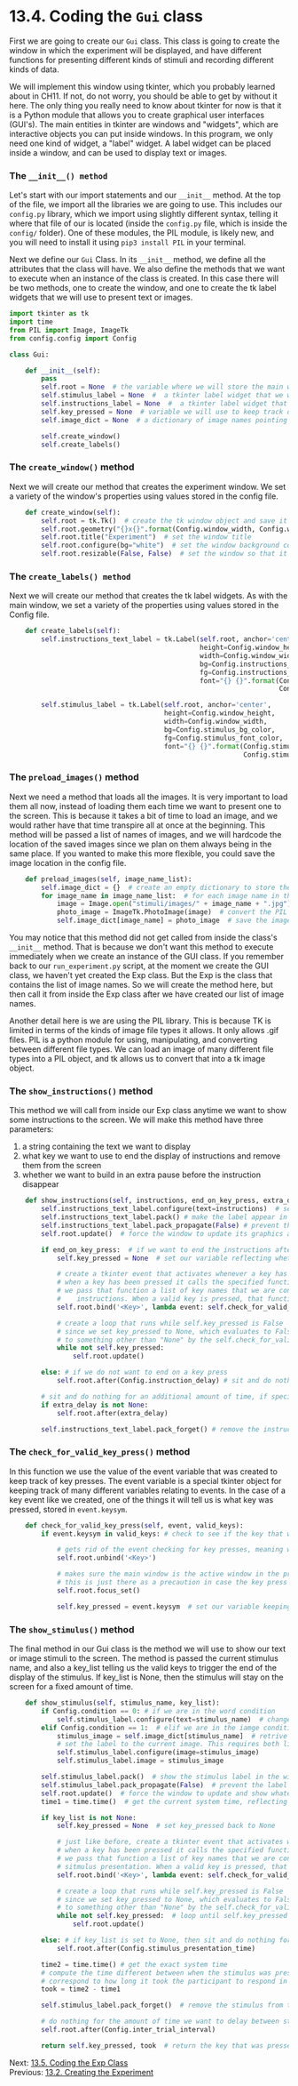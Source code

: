 # 13.4. Coding the `Gui` class

First we are going to create our `Gui` class. This class is going to create the window in which the experiment will be
displayed, and have different functions for presenting different kinds of stimuli and recording different kinds of data.

We will implement this window using tkinter, which you probably learned about in CH11. If not, do not worry, you should
be able to get by without it here. The only thing you really need to know about tkinter for now is that it is a Python
module that allows you to create graphical user interfaces (GUI's). The main entities in tkinter are windows and
"widgets", which are interactive objects you can put inside windows. In this program, we only need one kind of widget, a
"label" widget. A label widget can be placed inside a window, and can be used to display text or images.

### The `__init__() method`

Let's start with our import statements and our `__init__` method. At the top of the file, we import all the libraries we
are going to use. This includes our `config.py` library, which we import using slightly different syntax, telling it
where that file of our is located (inside the `config.py` file, which is inside the `config/` folder). One of these
modules, the PIL module, is likely new, and you will need to install it using `pip3 install PIL` in your terminal.

Next we define our `Gui` Class. In its `__init__` method, we define all the attributes that the class will have. We also
define the methods that we want to execute when an instance of the class is created. In this case there will be two
methods, one to create the window, and one to create the tk label widgets that we will use to present text or images.

```python
import tkinter as tk
import time
from PIL import Image, ImageTk
from config.config import Config

class Gui:

    def __init__(self):
        pass
        self.root = None  # the variable where we will store the main window
        self.stimulus_label = None  #  a tkinter label widget that we will use to present text or images
        self.instructions_label = None  #  a tkinter label widget that we will use to present instructions
        self.key_pressed = None  # variable we will use to keep track of which key has been pressed
        self.image_dict = None  # a dictionary of image names pointing to tk image objects

        self.create_window()
        self.create_labels()
```

### The `create_window()` method

Next we will create our method that creates the experiment window. We set a variety of the window's properties using
values stored in the config file.

```python
    def create_window(self):
        self.root = tk.Tk()  # create the tk window object and save it in self.root
        self.root.geometry("{}x{}".format(Config.window_width, Config.window_height))  # set the window size
        self.root.title("Experiment")  # set the window title
        self.root.configure(bg="white")  # set the window background color
        self.root.resizable(False, False)  # set the window so that it is not resizable
```

### The `create_labels() method`

Next we will create our method that creates the tk label widgets. As with the main window, we set a variety of the
properties using values stored in the Config file.

```python
    def create_labels(self):
        self.instructions_text_label = tk.Label(self.root, anchor='center',
                                                height=Config.window_height,
                                                width=Config.window_width,
                                                bg=Config.instructions_bg_color,
                                                fg=Config.instructions_font_color,
                                                font="{} {}".format(Config.instructions_font,
                                                                    Config.instructions_font_size))

        self.stimulus_label = tk.Label(self.root, anchor='center',
                                       height=Config.window_height,
                                       width=Config.window_width,
                                       bg=Config.stimulus_bg_color,
                                       fg=Config.stimulus_font_color,
                                       font="{} {}".format(Config.stimulus_font,
                                                           Config.stimulus_font_size))
```

### The `preload_images()` method

Next we need a method that loads all the images. It is very important to load them all now, instead of loading them each
time we want to present one to the screen. This is because it takes a bit of time to load an image, and we would rather
have that time transpire all at once at the beginning. This method will be passed a list of names of images, and we will
hardcode the location of the saved images since we plan on them always being in the same place. If you wanted to make
this more flexible, you could save the image location in the config file.

```python
    def preload_images(self, image_name_list):
        self.image_dict = {}  # create an empty dictionary to store the images
        for image_name in image_name_list:  # for each image name in the image name list
            image = Image.open("stimuli/images/" + image_name + ".jpg") # create a PIL image object for that image name
            photo_image = ImageTk.PhotoImage(image)  # convert the PIL image object into a TK image object
            self.image_dict[image_name] = photo_image  # save the image in the dictionary with its name as a the key
```

You may notice that this method did not get called from inside the class's `__init__` method. That is because we don't
want this method to execute immediately when we create an instance of the GUI class. If you remember back to our
`run_experiment.py` script, at the moment we create the GUI class, we haven't yet created the Exp class. But the Exp is
the class that contains the list of image names. So we will create the method here, but then call it from inside the Exp
class after we have created our list of image names.

Another detail here is we are using the PIL library. This is because TK is limited in terms of the kinds of image file
types it allows. It only allows .gif files. PIL is a python module for using, manipulating, and converting between
different file types. We can load an image of many different file types into a PIL object, and tk allows us to convert
that into a tk image object.

### The `show_instructions()` method

This method we will call from inside our Exp class anytime we want to show some instructions to the screen. We will make
this method have three parameters:

1. a string containing the text we want to display
2. what key we want to use to end the display of instructions and remove them from the screen
3. whether we want to build in an extra pause before the instruction disappear

```python
    def show_instructions(self, instructions, end_on_key_press, extra_delay=None):
        self.instructions_text_label.configure(text=instructions)  # set the text property of the label to the instruction string
        self.instructions_text_label.pack() # make the label appear in the window
        self.instructions_text_label.pack_propagate(False) # prevent the label from changing size to fit the text
        self.root.update()  # force the window to update its graphics and reflect the changes that were made

        if end_on_key_press:  # if we want to end the instructions after a key has been pressed
            self.key_pressed = None  # set our variable reflecting whether a key has been pressed to False

            # create a tkinter event that activates whenever a key has been pressed
            # when a key has been pressed it calls the specified function check_for_valid_key_press()
            # we pass that function a list of key names that we are considering to be "valid" keys to press to end the
            #    instructions. When a valid key is pressed, that function will set self.key pressed to that key
            self.root.bind('<Key>', lambda event: self.check_for_valid_key_press(event, ["space"]))

            # create a loop that runs while self.key_pressed is False
            # since we set key_pressed to None, which evaluates to False, the loop will run until key_pressed is set
            # to something other than "None" by the self.check_for_valid_key_press() method
            while not self.key_pressed:
                self.root.update()

        else: # if we do not want to end on a key press
            self.root.after(Config.instruction_delay) # sit and do nothing for the amount of time specied in the config file

        # sit and do nothing for an additional amount of time, if specified by extra_delay
        if extra_delay is not None:
            self.root.after(extra_delay)

        self.instructions_text_label.pack_forget() # remove the instruction_text_label from the window
```

### The `check_for_valid_key_press()` method

In this function we use the value of the event variable that was created to keep track of key presses. The event
variable is a special tkinter object for keeping track of many different variables relating to events. In the case of a
key event like we created, one of the things it will tell us is what key was pressed, stored in `event.keysym`.

```python
    def check_for_valid_key_press(self, event, valid_keys):
        if event.keysym in valid_keys: # check to see if the key that was pressed is one of the valid keys

            # gets rid of the event checking for key presses, meaning we only will get an event after the first key press
            self.root.unbind('<Key>')

            # makes sure the main window is the active window in the program after the key press
            # this is just there as a precaution in case the key press did something unexpected
            self.root.focus_set()

            self.key_pressed = event.keysym  # set our variable keeping track of what key was pressed to the current value
```

### The `show_stimulus()` method

The final method in our Gui class is the method we will use to show our text or image stimuli to the screen. The method
is passed the current stimulus name, and also a key_list telling us the valid keys to trigger the end of the display of
the stimulus. If key_list is None, then the stimulus will stay on the screen for a fixed amount of time.

```python
    def show_stimulus(self, stimulus_name, key_list):
        if Config.condition == 0: # if we are in the word condition
            self.stimulus_label.configure(text=stimulus_name)  # change the text to the current stimulus name
        elif Config.condition == 1:  # elif we are in the iamge condition
            stimulus_image = self.image_dict[stimulus_name]  # retrive the image from the image dict
            # set the label to the current image. This requires both lines below.
            self.stimulus_label.configure(image=stimulus_image)
            self.stimulus_label.image = stimulus_image

        self.stimulus_label.pack()  # show the stimulus label in the window
        self.stimulus_label.pack_propagate(False)  # prevent the label from changing size to fit the image or text
        self.root.update()  # force the window to update and show whatever changes we have made
        time1 = time.time()  # get the current system time, reflecting the exact moment the stimulus went on screen

        if key_list is not None:
            self.key_pressed = None  # set key_pressed back to None

            # just like before, create a tkinter event that activates whenever a key has been pressed
            # when a key has been pressed it calls the specified function check_for_valid_key_press()
            # we pass that function a list of key names that we are considering to be "valid" keys to press to end the
            # sitmulus presentation. When a valid key is pressed, that function will set self.key pressed to that key
            self.root.bind('<Key>', lambda event: self.check_for_valid_key_press(event, key_list))

            # create a loop that runs while self.key_pressed is False
            # since we set key_pressed to None, which evaluates to False, the loop will run until key_pressed is set
            # to something other than "None" by the self.check_for_valid_key_press() method
            while not self.key_pressed:  # loop until self.key_pressed is not None
                self.root.update()

        else: # if key_list is set to None, then sit and do nothing for the specified amount of time
            self.root.after(Config.stimulus_presentation_time)

        time2 = time.time() # get the exact system time
        # compute the time different between when the stimulus was presented and the end of the stimulus, which will
        # correspond to how long it took the participant to respond in the trials where a key must be pressed
        took = time2 - time1

        self.stimulus_label.pack_forget()  # remove the stimulus from the screen

        # do nothing for the amount of time we want to delay between stimuli, specied in the Config file
        self.root.after(Config.inter_trial_interval)

        return self.key_pressed, took  # return the key that was pressed and how it took
```

Next: [13.5. Coding the Exp Class](13.5.%20Coding%20the%20Exp%20Class.md)<br>
Previous: [13.2. Creating the Experiment](13.3.%20Creating%20the%20Experiment.md)
